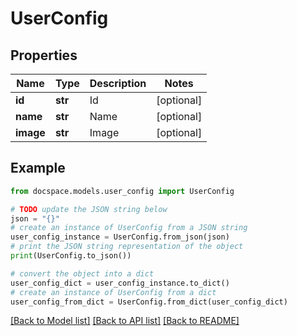 # UserConfig


## Properties

Name | Type | Description | Notes
------------ | ------------- | ------------- | -------------
**id** | **str** | Id | [optional] 
**name** | **str** | Name | [optional] 
**image** | **str** | Image | [optional] 

## Example

```python
from docspace.models.user_config import UserConfig

# TODO update the JSON string below
json = "{}"
# create an instance of UserConfig from a JSON string
user_config_instance = UserConfig.from_json(json)
# print the JSON string representation of the object
print(UserConfig.to_json())

# convert the object into a dict
user_config_dict = user_config_instance.to_dict()
# create an instance of UserConfig from a dict
user_config_from_dict = UserConfig.from_dict(user_config_dict)
```
[[Back to Model list]](../README.md#documentation-for-models) [[Back to API list]](../README.md#documentation-for-api-endpoints) [[Back to README]](../README.md)


